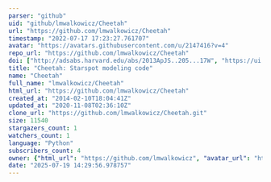 ```yaml
---
parser: "github"
uid: "github/lmwalkowicz/Cheetah"
url: "https://github.com/lmwalkowicz/Cheetah"
timestamp: "2022-07-17 17:23:27.761707"
avatar: "https://avatars.githubusercontent.com/u/2147416?v=4"
repo_url: "https://github.com/lmwalkowicz/Cheetah"
doi: ["http://adsabs.harvard.edu/abs/2013ApJS..205...17W", "https://ui.adsabs.harvard.edu/abs/2014ascl.soft12002W/abstract"]
title: "Cheetah: Starspot modeling code"
name: "Cheetah"
full_name: "lmwalkowicz/Cheetah"
html_url: "https://github.com/lmwalkowicz/Cheetah"
created_at: "2014-02-10T18:04:41Z"
updated_at: "2020-11-08T02:36:10Z"
clone_url: "https://github.com/lmwalkowicz/Cheetah.git"
size: 11540
stargazers_count: 1
watchers_count: 1
language: "Python"
subscribers_count: 4
owner: {"html_url": "https://github.com/lmwalkowicz", "avatar_url": "https://avatars.githubusercontent.com/u/2147416?v=4", "login": "lmwalkowicz", "type": "User"}
date: "2025-07-19 14:29:56.978757"
---
```

